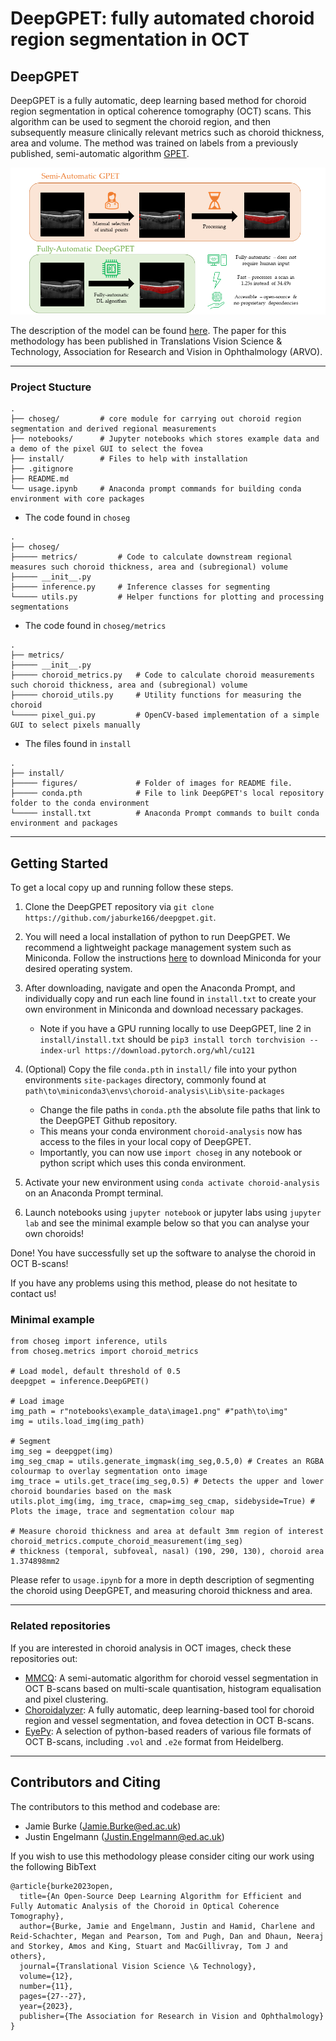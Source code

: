 # DeepGPET: fully automated choroid region segmentation in OCT

## DeepGPET

DeepGPET is a fully automatic, deep learning based method for choroid region segmentation in optical coherence tomography (OCT) scans. This algorithm can be used to segment the choroid region, and then subsequently measure clinically relevant metrics such as choroid thickness, area and volume. The method was trained on labels from a previously published, semi-automatic algorithm [GPET](https://ieeexplore.ieee.org/document/9623378).

![schematic](install/figures/schematic.png)

The description of the model can be found [here](https://tvst.arvojournals.org/article.aspx?articleid=2778573). The paper for this methodology has been published in Translations Vision Science & Technology, Association for Research and Vision in Ophthalmology (ARVO).

---

### Project Stucture

```
.
├── choseg/         # core module for carrying out choroid region segmentation and derived regional measurements
├── notebooks/		# Jupyter notebooks which stores example data and a demo of the pixel GUI to select the fovea
├── install/		# Files to help with installation
├── .gitignore
├── README.md
└── usage.ipynb		# Anaconda prompt commands for building conda environment with core packages
```

- The code found in `choseg`
```
.
├── choseg/                             
├───── metrics/         # Code to calculate downstream regional measures such choroid thickness, area and (subregional) volume
├───── __init__.py
├───── inference.py     # Inference classes for segmenting
└───── utils.py         # Helper functions for plotting and processing segmentations
```

- The code found in `choseg/metrics`
```
.
├── metrics/
├───── __init__.py                          
├───── choroid_metrics.py   # Code to calculate choroid measurements such choroid thickness, area and (subregional) volume
├───── choroid_utils.py     # Utility functions for measuring the choroid
└───── pixel_gui.py         # OpenCV-based implementation of a simple GUI to select pixels manually
```

- The files found in `install`
```
.
├── install/                             
├───── figures/             # Folder of images for README file.
├───── conda.pth            # File to link DeepGPET's local repository folder to the conda environment
└───── install.txt          # Anaconda Prompt commands to built conda environment and packages
```

---

## Getting Started

To get a local copy up and running follow these steps.

1. Clone the DeepGPET repository via `git clone https://github.com/jaburke166/deepgpet.git`.

2. You will need a local installation of python to run DeepGPET. We recommend a lightweight package management system such as Miniconda. Follow the instructions [here](https://docs.anaconda.com/free/miniconda/miniconda-install/) to download Miniconda for your desired operating system.

3. After downloading, navigate and open the Anaconda Prompt, and individually copy and run each line found in `install.txt` to create your own environment in Miniconda and download necessary packages.
    - Note if you have a GPU running locally to use DeepGPET, line 2 in `install/install.txt` should be `pip3 install torch torchvision --index-url https://download.pytorch.org/whl/cu121`
  
4. (Optional) Copy the file `conda.pth` in `install/` file into your python environments `site-packages` directory, commonly found at `path\to\miniconda3\envs\choroid-analysis\Lib\site-packages`
    - Change the file paths in `conda.pth` the absolute file paths that link to the DeepGPET Github repository.
    - This means your conda environment `choroid-analysis` now has access to the files in your local copy of DeepGPET.
    - Importantly, you can now use `import choseg` in any notebook or python script which uses this conda environment.
  
6. Activate your new environment using `conda activate choroid-analysis` on an Anaconda Prompt terminal.
 
6. Launch notebooks using `jupyter notebook` or jupyter labs using `jupyter lab` and see the minimal example below so that you can analyse your own choroids!

Done! You have successfully set up the software to analyse the choroid in OCT B-scans!

If you have any problems using this method, please do not hesitate to contact us!

### Minimal example

```
from choseg import inference, utils
from choseg.metrics import choroid_metrics

# Load model, default threshold of 0.5
deepgpet = inference.DeepGPET()

# Load image
img_path = r"notebooks\example_data\image1.png" #"path\to\img"
img = utils.load_img(img_path)

# Segment
img_seg = deepgpet(img)
img_seg_cmap = utils.generate_imgmask(img_seg,0.5,0) # Creates an RGBA colourmap to overlay segmentation onto image
img_trace = utils.get_trace(img_seg,0.5) # Detects the upper and lower choroid boundaries based on the mask
utils.plot_img(img, img_trace, cmap=img_seg_cmap, sidebyside=True) # Plots the image, trace and segmentation colour map

# Measure choroid thickness and area at default 3mm region of interest
choroid_metrics.compute_choroid_measurement(img_seg)
# thickness (temporal, subfoveal, nasal) (190, 290, 130), choroid area 1.374898mm2
```

Please refer to `usage.ipynb` for a more in depth description of segmenting the choroid using DeepGPET, and measuring choroid thickness and area.

---

### Related repositories

If you are interested in choroid analysis in OCT images, check these repositories out:

* [MMCQ](https://github.com/jaburke166/mmcq): A semi-automatic algorithm for choroid vessel segmentation in OCT B-scans based on multi-scale quantisation, histogram equalisation and pixel clustering.
* [Choroidalyzer](https://github.com/justinengelmann/Choroidalyzer): A fully automatic, deep learning-based tool for choroid region and vessel segmentation, and fovea detection in OCT B-scans.
* [EyePy](https://github.com/MedVisBonn/eyepy): A selection of python-based readers of various file formats of OCT B-scans, including `.vol` and `.e2e` format from Heidelberg.

---
## Contributors and Citing

The contributors to this method and codebase are:

* Jamie Burke (Jamie.Burke@ed.ac.uk)
* Justin Engelmann (Justin.Engelmann@ed.ac.uk)

If you wish to use this methodology please consider citing our work using the following BibText

```
@article{burke2023open,
  title={An Open-Source Deep Learning Algorithm for Efficient and Fully Automatic Analysis of the Choroid in Optical Coherence Tomography},
  author={Burke, Jamie and Engelmann, Justin and Hamid, Charlene and Reid-Schachter, Megan and Pearson, Tom and Pugh, Dan and Dhaun, Neeraj and Storkey, Amos and King, Stuart and MacGillivray, Tom J and others},
  journal={Translational Vision Science \& Technology},
  volume={12},
  number={11},
  pages={27--27},
  year={2023},
  publisher={The Association for Research in Vision and Ophthalmology}
}
  ```

 
 
 
 
 
 
 
 
